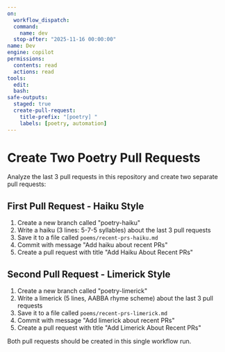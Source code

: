 ```yaml
---
on: 
  workflow_dispatch:
  command:
    name: dev
  stop-after: "2025-11-16 00:00:00"
name: Dev
engine: copilot
permissions:
  contents: read
  actions: read
tools:
  edit:
  bash:
safe-outputs:
  staged: true
  create-pull-request:
    title-prefix: "[poetry] "
    labels: [poetry, automation]
---
```


# Create Two Poetry Pull Requests

Analyze the last 3 pull requests in this repository and create two separate pull requests:

## First Pull Request - Haiku Style
1. Create a new branch called "poetry-haiku"
2. Write a haiku (3 lines: 5-7-5 syllables) about the last 3 pull requests
3. Save it to a file called `poems/recent-prs-haiku.md`
4. Commit with message "Add haiku about recent PRs"
5. Create a pull request with title "Add Haiku About Recent PRs"

## Second Pull Request - Limerick Style
1. Create a new branch called "poetry-limerick"
2. Write a limerick (5 lines, AABBA rhyme scheme) about the last 3 pull requests
3. Save it to a file called `poems/recent-prs-limerick.md`
4. Commit with message "Add limerick about recent PRs"
5. Create a pull request with title "Add Limerick About Recent PRs"

Both pull requests should be created in this single workflow run.
